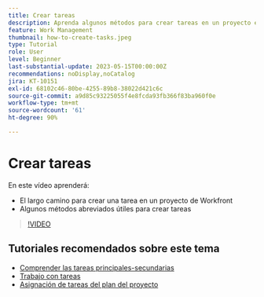 ```yaml
---
title: Crear tareas
description: Aprenda algunos métodos para crear tareas en un proyecto en Adobe Workfront.
feature: Work Management
thumbnail: how-to-create-tasks.jpeg
type: Tutorial
role: User
level: Beginner
last-substantial-update: 2023-05-15T00:00:00Z
recommendations: noDisplay,noCatalog
jira: KT-10151
exl-id: 68102c46-80be-4255-89b8-38022d421c6c
source-git-commit: a9d85c93225055f4e8fcda93fb366f83ba960f0e
workflow-type: tm+mt
source-wordcount: '61'
ht-degree: 90%

---
```


# Crear tareas

En este vídeo aprenderá:

* El largo camino para crear una tarea en un proyecto de Workfront
* Algunos métodos abreviados útiles para crear tareas

>[!VIDEO](https://video.tv.adobe.com/v/3419372/?quality=12&learn=on)

## Tutoriales recomendados sobre este tema

* [Comprender las tareas principales-secundarias](https://experienceleague.adobe.com/en/docs/workfront-learn/tutorials-workfront/manage-work/tasks/understand-parent-child-tasks)
* [Trabajo con tareas](https://experienceleague.adobe.com/en/docs/workfront-learn/tutorials-workfront/manage-work/tasks/work-with-tasks)
* [Asignación de tareas del plan del proyecto](https://experienceleague.adobe.com/en/docs/workfront-learn/tutorials-workfront/manage-work/tasks/assign-tasks-from-the-project-plan)
